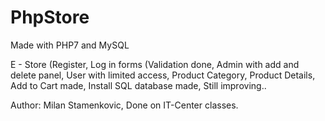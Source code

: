 # PhpStore

Made with PHP7 and MySQL

E - Store (Register, Log in forms (Validation done, Admin with add and delete panel, User with limited access, Product Category, Product Details, Add to Cart made, Install SQL database made, Still improving..

Author: Milan Stamenkovic,
Done on IT-Center classes. 
